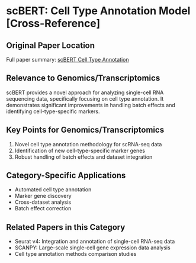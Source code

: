 # scBERT: Cell Type Annotation Model [Cross-Reference]

## Original Paper Location
Full paper summary: [scBERT Cell Type Annotation](../../methodology-and-algorithms/deep-learning-architectures/2022-10-scBERT-cell-annotation-natmachintell.md)

## Relevance to Genomics/Transcriptomics
scBERT provides a novel approach for analyzing single-cell RNA sequencing data, specifically focusing on cell type annotation. It demonstrates significant improvements in handling batch effects and identifying cell-type-specific markers.

## Key Points for Genomics/Transcriptomics
1. Novel cell type annotation methodology for scRNA-seq data
2. Identification of new cell-type-specific marker genes
3. Robust handling of batch effects and dataset integration

## Category-Specific Applications
- Automated cell type annotation
- Marker gene discovery
- Cross-dataset analysis
- Batch effect correction

## Related Papers in this Category
- Seurat v4: Integration and annotation of single-cell RNA-seq data
- SCANPY: Large-scale single-cell gene expression data analysis
- Cell type annotation methods comparison studies
